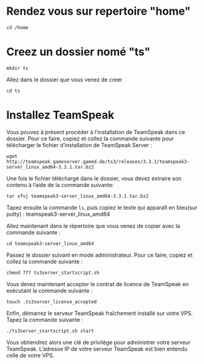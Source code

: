 # Rendez vous sur repertoire "home"

```cd /home```

# Creez un dossier nomé "ts"

```mkdir ts```

Allez dans le dossier que vous venez de creer 

```cd ts```

# Installez TeamSpeak

Vous pouvez à présent procéder à l’installation de TeamSpeak dans ce dossier. Pour ce faire, copiez et collez la commande suivante pour télécharger le fichier d’installation de TeamSpeak Server :

```wget http://teamspeak.gameserver.gamed.de/ts3/releases/3.3.1/teamspeak3-server_linux_amd64-3.3.1.tar.bz2```

Une fois le fichier téléchargé dans le dossier, vous devez extraire son contenu à l’aide de la commande suivante:

```tar xfvj teamspeak3-server_linux_amd64-3.3.1.tar.bz2```

 Tapez ensuite la commande `ls`, puis copiez le texte qui apparaît en bleu(sur putty) : teamspeak3-server_linux_amd64
 
 Allez maintenant dans le répertoire que vous venez de copier avec la commande suivante :
 
 ```cd teamspeak3-server_linux_amd64```
 
 Passez le dossier suivant en mode administrateur. Pour ce faire, copiez et collez la commande suivante :
 
 ```chmod 777 ts3server_startscript.sh```
 
 Vous devez maintenant accepter le contrat de licence de TeamSpeak en exécutant la commande suivante :
 
 ```touch .ts3server_license_accepted```
 
 Enfin, démarrez le serveur TeamSpeak fraîchement installé sur votre VPS. Tapez la commande suivante :
 
 ```./ts3server_startscript.sh start```
 
 Vous obtiendrez alors une clé de privilège pour administrer votre serveur TeamSpeak. L’adresse IP de votre serveur TeamSpeak est bien entendu celle de votre VPS.
 
 
